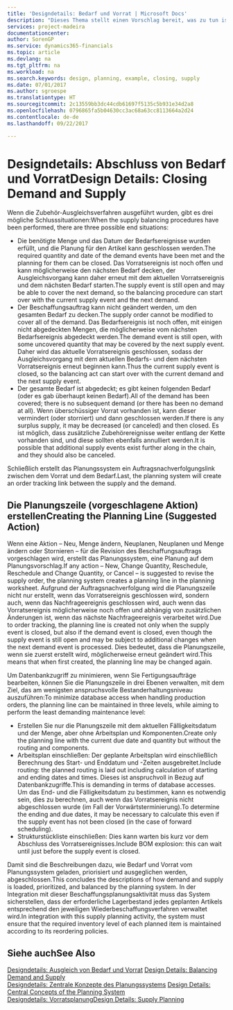 ```yaml
---
title: 'Designdetails: Bedarf und Vorrat | Microsoft Docs'
description: "Dieses Thema stellt einen Vorschlag bereit, was zu tun ist, nachdem Sie das Zubehör-Ausgleichsverfahren ausgeführt haben."
services: project-madeira
documentationcenter: 
author: SorenGP
ms.service: dynamics365-financials
ms.topic: article
ms.devlang: na
ms.tgt_pltfrm: na
ms.workload: na
ms.search.keywords: design, planning, example, closing, supply
ms.date: 07/01/2017
ms.author: sgroespe
ms.translationtype: HT
ms.sourcegitcommit: 2c13559bb3dc44cdb61697f5135c5b931e34d2a8
ms.openlocfilehash: 0796865fa5b04630cc3ac68a63cc8113664a2d24
ms.contentlocale: de-de
ms.lasthandoff: 09/22/2017

---
```

# <a name="design-details-closing-demand-and-supply"></a><span data-ttu-id="866b9-103">Designdetails: Abschluss von Bedarf und Vorrat</span><span class="sxs-lookup"><span data-stu-id="866b9-103">Design Details: Closing Demand and Supply</span></span>
<span data-ttu-id="866b9-104">Wenn die Zubehör-Ausgleichsverfahren ausgeführt wurden, gibt es drei mögliche Schlusssituationen:</span><span class="sxs-lookup"><span data-stu-id="866b9-104">When the supply balancing procedures have been performed, there are three possible end situations:</span></span>  
  
* <span data-ttu-id="866b9-105">Die benötigte Menge und das Datum der Bedarfsereignisse wurden erfüllt, und die Planung für den Artikel kann geschlossen werden.</span><span class="sxs-lookup"><span data-stu-id="866b9-105">The required quantity and date of the demand events have been met and the planning for them can be closed.</span></span> <span data-ttu-id="866b9-106">Das Vorratsereignis ist noch offen und kann möglicherweise den nächsten Bedarf decken, der Ausgleichsvorgang kann daher erneut mit dem aktuellen Vorratsereignis und dem nächsten Bedarf starten.</span><span class="sxs-lookup"><span data-stu-id="866b9-106">The supply event is still open and may be able to cover the next demand, so the balancing procedure can start over with the current supply event and the next demand.</span></span>  
* <span data-ttu-id="866b9-107">Der Beschaffungsauftrag kann nicht geändert werden, um den gesamten Bedarf zu decken.</span><span class="sxs-lookup"><span data-stu-id="866b9-107">The supply order cannot be modified to cover all of the demand.</span></span> <span data-ttu-id="866b9-108">Das Bedarfsereignis ist noch offen, mit einigen nicht abgedeckten Mengen, die möglicherweise vom nächsten Bedarfsereignis abgedeckt werden.</span><span class="sxs-lookup"><span data-stu-id="866b9-108">The demand event is still open, with some uncovered quantity that may be covered by the next supply event.</span></span> <span data-ttu-id="866b9-109">Daher wird das aktuelle Vorratsereignis geschlossen, sodass der Ausgleichsvorgang mit dem aktuellen Bedarfs- und dem nächsten Vorratsereignis erneut beginnen kann.</span><span class="sxs-lookup"><span data-stu-id="866b9-109">Thus the current supply event is closed, so the balancing act can start over with the current demand and the next supply event.</span></span>  
* <span data-ttu-id="866b9-110">Der gesamte Bedarf ist abgedeckt; es gibt keinen folgenden Bedarf (oder es gab überhaupt keinen Bedarf).</span><span class="sxs-lookup"><span data-stu-id="866b9-110">All of the demand has been covered; there is no subsequent demand (or there has been no demand at all).</span></span> <span data-ttu-id="866b9-111">Wenn überschüssiger Vorrat vorhanden ist, kann dieser vermindert (oder storniert) und dann geschlossen werden.</span><span class="sxs-lookup"><span data-stu-id="866b9-111">If there is any surplus supply, it may be decreased (or canceled) and then closed.</span></span> <span data-ttu-id="866b9-112">Es ist möglich, dass zusätzliche Zubehörereignisse weiter entlang der Kette vorhanden sind, und diese sollten ebenfalls annulliert werden.</span><span class="sxs-lookup"><span data-stu-id="866b9-112">It is possible that additional supply events exist further along in the chain, and they should also be canceled.</span></span>  
  
<span data-ttu-id="866b9-113">Schließlich erstellt das Planungssystem ein Auftragsnachverfolgungslink zwischen dem Vorrat und dem Bedarf.</span><span class="sxs-lookup"><span data-stu-id="866b9-113">Last, the planning system will create an order tracking link between the supply and the demand.</span></span>  
  
## <a name="creating-the-planning-line-suggested-action"></a><span data-ttu-id="866b9-114">Die Planungszeile (vorgeschlagene Aktion) erstellen</span><span class="sxs-lookup"><span data-stu-id="866b9-114">Creating the Planning Line (Suggested Action)</span></span>  
<span data-ttu-id="866b9-115">Wenn eine Aktion – Neu, Menge ändern, Neuplanen, Neuplanen und Menge ändern oder Stornieren – für die Revision des Beschaffungsauftrags vorgeschlagen wird, erstellt das Planungssystem, eine Planung auf dem Planungsvorschlag.</span><span class="sxs-lookup"><span data-stu-id="866b9-115">If any action – New, Change Quantity, Reschedule, Reschedule and Change Quantity, or Cancel – is suggested to revise the supply order, the planning system creates a planning line in the planning worksheet.</span></span> <span data-ttu-id="866b9-116">Aufgrund der Auftragsnachverfolgung wird die Planungszeile nicht nur erstellt, wenn das Vorratsereignis geschlossen wird, sondern auch, wenn das Nachfrageereignis geschlossen wird, auch wenn das Vorratsereignis möglicherweise noch offen und abhängig von zusätzlichen Änderungen ist, wenn das nächste Nachfrageereignis verarbeitet wird.</span><span class="sxs-lookup"><span data-stu-id="866b9-116">Due to order tracking, the planning line is created not only when the supply event is closed, but also if the demand event is closed, even though the supply event is still open and may be subject to additional changes when the next demand event is processed.</span></span> <span data-ttu-id="866b9-117">Dies bedeutet, dass die Planungszeile, wenn sie zuerst erstellt wird, möglicherweise erneut geändert wird.</span><span class="sxs-lookup"><span data-stu-id="866b9-117">This means that when first created, the planning line may be changed again.</span></span>  
  
<span data-ttu-id="866b9-118">Um Datenbankzugriff zu minimieren, wenn Sie Fertigungsaufträge bearbeiten, können Sie die Planungszeile in drei Ebenen verwalten, mit dem Ziel, das am wenigsten anspruchsvolle Bestanderhaltungsniveau auszuführen:</span><span class="sxs-lookup"><span data-stu-id="866b9-118">To minimize database access when handling production orders, the planning line can be maintained in three levels, while aiming to perform the least demanding maintenance level:</span></span>  
  
* <span data-ttu-id="866b9-119">Erstellen Sie nur die Planungszeile mit dem aktuellen Fälligkeitsdatum und der Menge, aber ohne Arbeitsplan und Komponenten.</span><span class="sxs-lookup"><span data-stu-id="866b9-119">Create only the planning line with the current due date and quantity but without the routing and components.</span></span>  
* <span data-ttu-id="866b9-120">Arbeitsplan einschließen: Der geplante Arbeitsplan wird einschließlich Berechnung des Start- und Enddatum und -Zeiten ausgebreitet.</span><span class="sxs-lookup"><span data-stu-id="866b9-120">Include routing: the planned routing is laid out including calculation of starting and ending dates and times.</span></span> <span data-ttu-id="866b9-121">Dieses ist anspruchvoll in Bezug auf Datenbankzugriffe.</span><span class="sxs-lookup"><span data-stu-id="866b9-121">This is demanding in terms of database accesses.</span></span> <span data-ttu-id="866b9-122">Um das End- und die Fälligkeitsdatum zu bestimmen, kann es notwendig sein, dies zu berechnen, auch wenn das Vorratsereignis nicht abgeschlossen wurde (im Fall der Vorwärtsterminierung).</span><span class="sxs-lookup"><span data-stu-id="866b9-122">To determine the ending and due dates, it may be necessary to calculate this even if the supply event has not been closed (in the case of forward scheduling).</span></span>  
* <span data-ttu-id="866b9-123">Strukturstückliste einschließen: Dies kann warten bis kurz vor dem Abschluss des Vorratsereignisses.</span><span class="sxs-lookup"><span data-stu-id="866b9-123">Include BOM explosion: this can wait until just before the supply event is closed.</span></span>  
  
<span data-ttu-id="866b9-124">Damit sind die Beschreibungen dazu, wie Bedarf und Vorrat vom Planungssystem geladen, priorisiert und ausgeglichen werden, abgeschlossen.</span><span class="sxs-lookup"><span data-stu-id="866b9-124">This concludes the descriptions of how demand and supply is loaded, prioritized, and balanced by the planning system.</span></span> <span data-ttu-id="866b9-125">In der Integration mit dieser Beschaffungsplanungsaktivität muss das System sicherstellen, dass der erforderliche Lagerbestand jedes geplanten Artikels entsprechend den jeweiligen Wiederbeschaffungsverfahren verwaltet wird.</span><span class="sxs-lookup"><span data-stu-id="866b9-125">In integration with this supply planning activity, the system must ensure that the required inventory level of each planned item is maintained according to its reordering policies.</span></span>  
  
## <a name="see-also"></a><span data-ttu-id="866b9-126">Siehe auch</span><span class="sxs-lookup"><span data-stu-id="866b9-126">See Also</span></span>  
<span data-ttu-id="866b9-127">[Designdetails: Ausgleich von Bedarf und Vorrat](design-details-balancing-demand-and-supply.md) </span><span class="sxs-lookup"><span data-stu-id="866b9-127">[Design Details: Balancing Demand and Supply](design-details-balancing-demand-and-supply.md) </span></span>  
<span data-ttu-id="866b9-128">[Designdetails: Zentrale Konzepte des Planungssystems](design-details-central-concepts-of-the-planning-system.md) </span><span class="sxs-lookup"><span data-stu-id="866b9-128">[Design Details: Central Concepts of the Planning System](design-details-central-concepts-of-the-planning-system.md) </span></span>  
[<span data-ttu-id="866b9-129">Designdetails: Vorratsplanung</span><span class="sxs-lookup"><span data-stu-id="866b9-129">Design Details: Supply Planning</span></span>](design-details-supply-planning.md)
